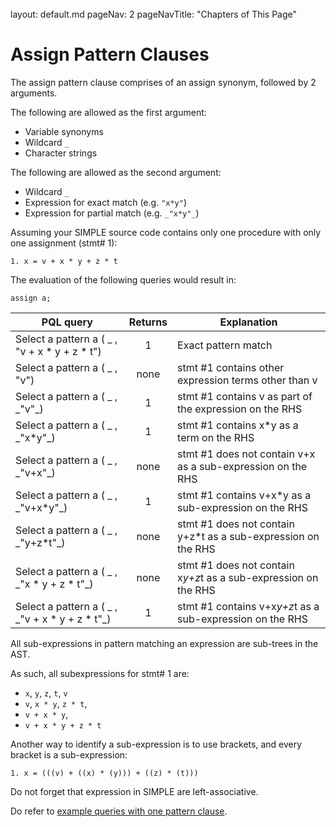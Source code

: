<br>

<frontmatter>
  layout: default.md
  pageNav: 2
  pageNavTitle: "Chapters of This Page"
</frontmatter>

[](#assign-pattern-clauses)Assign Pattern Clauses
=================================================

The assign pattern clause comprises of an assign synonym, followed by 2 arguments.

The following are allowed as the first argument:

*   Variable synonyms
*   Wildcard `_`
*   Character strings

The following are allowed as the second argument:

*   Wildcard `_`
*   Expression for exact match (e.g. `"x*y"`)
*   Expression for partial match (e.g. `_"x*y"_`)

Assuming your SIMPLE source code contains only one procedure with only one assignment (stmt# 1):

`1. x = v + x * y + z * t`

The evaluation of the following queries would result in:

`assign a;`

| PQL query                                       | Returns | Explanation                                                     |
|-------------------------------------------------|:-------:|-----------------------------------------------------------------|
| Select a pattern a ( _ , "v + x * y + z * t")   | 1       | Exact pattern match                                             |
| Select a pattern a ( _ , "v")                   | none    | stmt #1 contains other expression terms other than v            |
| Select a pattern a ( _ , \_"v"\_)                 | 1       | stmt #1 contains v as part of the expression on the RHS         |
| Select a pattern a ( _ , \_"x*y"\_)               | 1       | stmt #1 contains x*y as a term on the RHS                       |
| Select a pattern a ( _ , \_"v+x"\_)               | none    | stmt #1 does not contain v+x as a sub-expression on the RHS     |
| Select a pattern a ( _ , \_"v+x*y"\_)             | 1       | stmt #1 contains v+x*y as a sub-expression on the RHS           |
| Select a pattern a ( _ , \_"y+z*t"\_)             | none    | stmt #1 does not contain y+z*t as a sub-expression on the RHS   |
| Select a pattern a ( _ , \_"x * y + z * t"\_)      | none    | stmt #1 does not contain x*y+z*t as a sub-expression on the RHS |
| Select a pattern a ( _ , \_"v + x * y + z * t"\_) | 1       | stmt #1 contains v+x*y+z*t as a sub-expression on the RHS       |

All sub-expressions in pattern matching an expression are sub-trees in the AST.

As such, all subexpressions for stmt# 1 are:

*   `x`, `y`, `z`, `t`, `v`
*   `v`, `x * y`, `z * t`,
*   `v + x * y`,
*   `v + x * y + z * t`

Another way to identify a sub-expression is to use brackets, and every bracket is a sub-expression:

`1. x = (((v) + ((x) * (y))) + ((z) * (t)))`

Do not forget that expression in SIMPLE are left-associative.

Do refer to [example queries with one pattern clause](example-queries.html#queries-with-one-pattern-clause).
